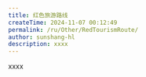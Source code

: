 ```yaml
---
title: 红色旅游路线
createTime: 2024-11-07 00:12:49
permalink: /ru/Other/RedTourismRoute/
author: sunshang-hl
description: xxxx
---
```


xxxx